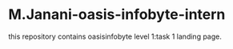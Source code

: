 # M.Janani-oasis-infobyte-intern
this repository contains oasisinfobyte level 1:task 1 landing page.
